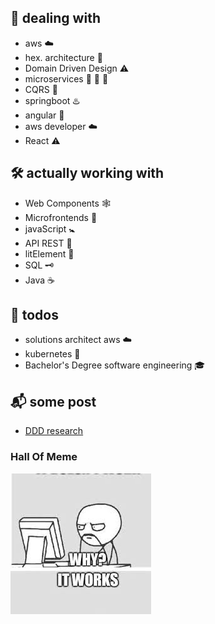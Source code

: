 
## :book: dealing with 
 - aws :cloud:
 - hex. architecture :large_orange_diamond:
 - Domain Driven Design :warning:
 - microservices :department_store: :department_store: :department_store:
 - CQRS 🚌
 - springboot :hotsprings:
 - angular :triangular_ruler:
 - aws developer ☁️
 - React ⚠️

## 🛠️ actually working with

 - Web Components 🕸️
 - Microfrontends 🔬 
 - javaScript 🚼
 - API REST 📮
 - litElement 🍂
 - SQL 🗝️
 - Java ☕

## 🏹 todos 
 - solutions architect aws :cloud:
 - kubernetes 🧊
 - Bachelor's Degree software engineering 🎓

## 📬 some post
 - [DDD research](https://jmiquis.github.io/TFG-DDD-Theoretical/)

### Hall Of Meme

 ![alt text](https://github.com/jmiquis/hallOfMeme/blob/c5816040ca156aea3525316f80079f7f07dcf3d8/why.jpg)
 




